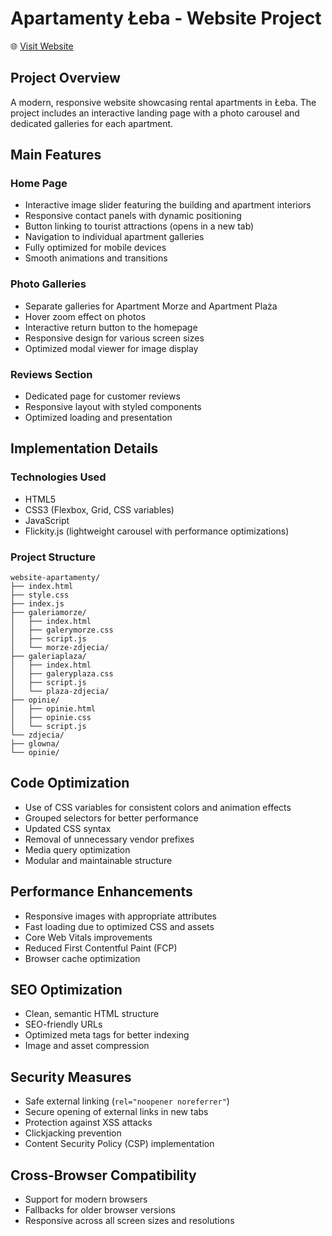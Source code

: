 # Apartamenty Łeba - Website Project

🌐 [Visit Website](https://morzeiplaza.com/)

## Project Overview
A modern, responsive website showcasing rental apartments in Łeba. The project includes an interactive landing page with a photo carousel and dedicated galleries for each apartment.

## Main Features

### Home Page
- Interactive image slider featuring the building and apartment interiors
- Responsive contact panels with dynamic positioning
- Button linking to tourist attractions (opens in a new tab)
- Navigation to individual apartment galleries
- Fully optimized for mobile devices
- Smooth animations and transitions

### Photo Galleries
- Separate galleries for Apartment Morze and Apartment Plaża
- Hover zoom effect on photos
- Interactive return button to the homepage
- Responsive design for various screen sizes
- Optimized modal viewer for image display

### Reviews Section
- Dedicated page for customer reviews
- Responsive layout with styled components
- Optimized loading and presentation

## Implementation Details

### Technologies Used
- HTML5
- CSS3 (Flexbox, Grid, CSS variables)
- JavaScript
- Flickity.js (lightweight carousel with performance optimizations)

### Project Structure

```
website-apartamenty/
├── index.html
├── style.css
├── index.js
├── galeriamorze/
│   ├── index.html
│   ├── galerymorze.css
│   ├── script.js
│   └── morze-zdjecia/
├── galeriaplaza/
│   ├── index.html
│   ├── galeryplaza.css
│   ├── script.js
│   └── plaza-zdjecia/
├── opinie/
│   ├── opinie.html
│   ├── opinie.css
│   └── script.js
└── zdjecia/
├── glowna/
└── opinie/
```

## Code Optimization
- Use of CSS variables for consistent colors and animation effects
- Grouped selectors for better performance
- Updated CSS syntax
- Removal of unnecessary vendor prefixes
- Media query optimization
- Modular and maintainable structure

## Performance Enhancements
- Responsive images with appropriate attributes
- Fast loading due to optimized CSS and assets
- Core Web Vitals improvements
- Reduced First Contentful Paint (FCP)
- Browser cache optimization

## SEO Optimization
- Clean, semantic HTML structure
- SEO-friendly URLs
- Optimized meta tags for better indexing
- Image and asset compression

## Security Measures
- Safe external linking (`rel="noopener noreferrer"`)
- Secure opening of external links in new tabs
- Protection against XSS attacks
- Clickjacking prevention
- Content Security Policy (CSP) implementation

## Cross-Browser Compatibility
- Support for modern browsers
- Fallbacks for older browser versions
- Responsive across all screen sizes and resolutions
